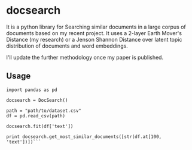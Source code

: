 # docsearch
It is a python library for Searching similar documents in a large corpus of documents based on my recent project.
It uses a 2-layer Earth Mover's Distance (my research) or a Jenson Shannon Distance over latent topic distribution of documents and word embeddings. 

I'll update the further methodology once my paper is published.
## Usage
```from docsearch import DocSearch
import pandas as pd

docsearch = DocSearch()

path = "path/to/dataset.csv"
df = pd.read_csv(path)

docsearch.fit(df['text'])

print docsearch.get_most_similar_documents([str(df.at[100, 'text'])])```
